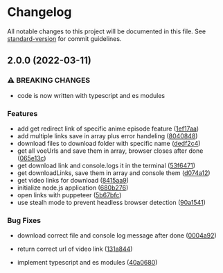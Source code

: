 # Changelog

All notable changes to this project will be documented in this file. See [standard-version](https://github.com/conventional-changelog/standard-version) for commit guidelines.

## 2.0.0 (2022-03-11)


### ⚠ BREAKING CHANGES

* code is now written with typescript and es modules

### Features

* add get redirect link of specific anime episode feature ([1ef17aa](https://github.com/scrythe/AnimeHut/commit/1ef17aa5290f11cec21842741c77bd1f7a18118c))
* add multiple links save in array plus error handeling ([8040848](https://github.com/scrythe/AnimeHut/commit/8040848a2b78bcfb8ee4388fd7d75e49b5beeca3))
* download files to download folder with specific name ([dedf2c4](https://github.com/scrythe/AnimeHut/commit/dedf2c4e4d1ef2ab17697220bd5742566550742a))
* get all voeUrls and save them in array, browser closes after done ([065e13c](https://github.com/scrythe/AnimeHut/commit/065e13c56f17c562b070336ea7c32c87f02b1fd6))
* get download link and console.logs it in the terminal ([53f6471](https://github.com/scrythe/AnimeHut/commit/53f6471bcda211ad5f74ba52b16be9837daa7e97))
* get downloadLinks, save them in array and console them ([d074a12](https://github.com/scrythe/AnimeHut/commit/d074a123384ff6bc2ab29036368beaa236b5dd2f))
* get video links for download ([8415aa9](https://github.com/scrythe/AnimeHut/commit/8415aa997a5cf39ebe145a974898cb58971b98de))
* initialize node.js application ([680b276](https://github.com/scrythe/AnimeHut/commit/680b276c7ecb214e38357b0572865f255ebcb97a))
* open links with puppeteer ([5b67bfc](https://github.com/scrythe/AnimeHut/commit/5b67bfc9ed3ffc0e8aea01db4ba58bf541c43c49))
* use stealh mode to prevent headless browser detection ([90a1541](https://github.com/scrythe/AnimeHut/commit/90a1541a7da55fbbc09cf1dfa30c06c7d8c1122a))


### Bug Fixes

* download correct file and console log message after done ([0004a92](https://github.com/scrythe/AnimeHut/commit/0004a9275f0028ff9f2043f067d83efab75a346f))
* return correct url of video link ([131a844](https://github.com/scrythe/AnimeHut/commit/131a844e079c57f4d68f3145456e4f840127c2ff))


* implement typescript and es modules ([40a0680](https://github.com/scrythe/AnimeHut/commit/40a0680e2652e2293a471b515cbba34073bac0be))
